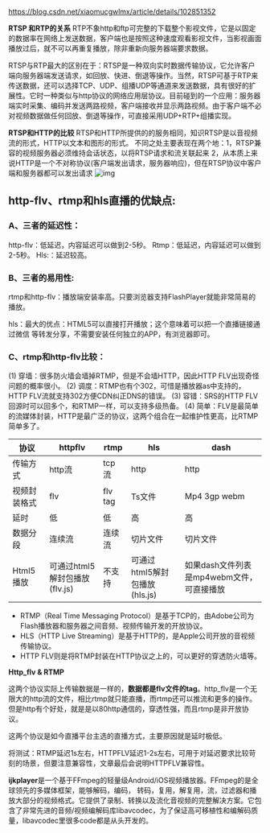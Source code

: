 https://blog.csdn.net/xiaomucgwlmx/article/details/102851352





**RTSP 和RTP的关系**
    RTP不象http和ftp可完整的下载整个影视文件，它是以固定的数据率在网络上发送数据，客户端也是按照这种速度观看影视文件，当影视画面播放过后，就不可以再重复播放，除非重新向服务器端要求数据。

   RTSP与RTP最大的区别在于：RTSP是一种双向实时数据传输协议，它允许客户端向服务器端发送请求，如回放、快进、倒退等操作。当然，RTSP可基于RTP来传送数据，还可以选择TCP、UDP、组播UDP等通道来发送数据，具有很好的扩展性。它时一种类似与http协议的网络应用层协议。目前碰到的一个应用：服务器端实时采集、编码并发送两路视频，客户端接收并显示两路视频。由于客户端不必对视频数据做任何回放、倒退等操作，可直接采用UDP+RTP+组播实现。

**RTSP和HTTP的比较**
     RTSP和HTTP所提供的的服务相同，知识RTSP是以音视频流的形式，HTTP以文本和图形的形式。
    不同之处主要表现在两个地：1，RTSP兼容的视频服务器必须维持会话状态，以将RTSP请求和流关联起来
        2，从本质上来说HTTP是一个不对称协议(客户端发出请求，服务器响应)，但在RTSP协议中客户端和服务器都可以发出请求
                                    ![img](https://img-blog.csdnimg.cn/201911010938113.png)

## http-flv、rtmp和hls直播的优缺点:

### A、三者的延迟性：

http-flv：低延迟，内容延迟可以做到2-5秒。
Rtmp：低延迟，内容延迟可以做到2-5秒。
Hls:：延迟较高。

### B、三者的易用性:

rtmp和http-flv：播放端安装率高。只要浏览器支持FlashPlayer就能非常简易的播放。

hls：最大的优点：HTML5可以直接打开播放；这个意味着可以把一个直播链接通过微信
等转发分享，不需要安装任何独立的APP，有浏览器即可。

### C、rtmp和http-flv比较：

(1) 穿墙：很多防火墙会墙掉RTMP，但是不会墙HTTP，因此HTTP FLV出现奇怪问题的概率很小。
(2) 调度：RTMP也有个302，可惜是播放器as中支持的，HTTP FLV流就支持302方便CDN纠正DNS的错误。
(3) 容错：SRS的HTTP FLV回源时可以回多个，和RTMP一样，可以支持多级热备。
(4) 简单：FLV是最简单的流媒体封装，HTTP是最广泛的协议，这两个组合在一起维护性更高，比RTMP简单多了。







| 协议         | httpflv                       | rtmp    | hls                           | dash                                      |
| ------------ | ----------------------------- | ------- | ----------------------------- | ----------------------------------------- |
| 传输方式     | http流                        | tcp流   | http                          | http                                      |
| 视频封装格式 | flv                           | flv tag | Ts文件                        | Mp4 3gp webm                              |
| 延时         | 低                            | 低      | 高                            | 高                                        |
| 数据分段     | 连续流                        | 连续流  | 切片文件                      | 切片文件                                  |
| Html5播放    | 可通过html5解封包播放(flv.js) | 不支持  | 可通过html5解封包播放(hls.js) | 如果dash文件列表是mp4webm文件，可直接播放 |



- RTMP（Real Time Messaging Protocol）是基于TCP的，由Adobe公司为Flash播放器和服务器之间音频、视频传输开发的开放协议。
- HLS（HTTP Live Streaming）是基于HTTP的，是Apple公司开放的音视频传输协议。
- HTTP FLV则是将RTMP封装在HTTP协议之上的，可以更好的穿透防火墙等。



**Http_flv & RTMP**

这两个协议实际上传输数据是一样的，**数据都是flv文件的tag**。http_flv是一个无限大的http流的文件，相比rtmp就只能直播，而rtmp还可以推流和更多的操作。但是http有个好处，就是是以80http通信的，穿透性强，而且rtmp是非开放协议。

这两个协议是如今直播平台主选的直播方式，主要原因就是延时极低。

将测试：RTMP延迟1s左右，HTTPFLV延迟1-2s左右，可用于对延迟要求比较苛刻的场景，但要注意兼容性，文章最后会说明HTTPFLV兼容性。



**ijkplayer**是一个基于FFmpeg的轻量级Android/iOS视频播放器。FFmpeg的是全球领先的多媒体框架，能够解码，编码， 转码，复用，解复用，流，过滤器和播放大部分的视频格式。它提供了录制、转换以及流化音视频的完整解决方案。它包含了非常先进的音频/视频编解码库libavcodec，为了保证高可移植性和编解码质量，libavcodec里很多code都是从头开发的。

 